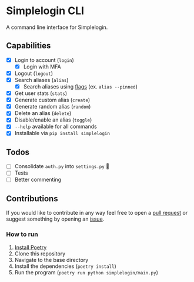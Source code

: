 # Simplelogin CLI

A command line interface for Simplelogin.

## Capabilities

- [x] Login to account (`login`)
  - [x] Login with MFA
- [x] Logout (`logout`)
- [x] Search aliases (`alias`)
  - [x] Search aliases using [flags](https://github.com/simple-login/app/blob/master/docs/api.md#get-apiv2aliases) (ex. `alias --pinned`)
- [x] Get user stats (`stats`)
- [x] Generate custom alias (`create`)
- [x] Generate random alias (`random`)
- [x] Delete an alias (`delete`)
- [x] Disable/enable an alias (`toggle`)
- [x] `--help` available for all commands
- [x] Installable via `pip install simplelogin`

## Todos

- [ ] Consolidate `auth.py` into `settings.py` :construction:
- [ ] Tests
- [ ] Better commenting

## Contributions

If you would like to contribute in any way feel free to open a [pull request](https://github.com/joedemcher/simplelogin-cli/pulls) or suggest something by opening an [issue](https://github.com/joedemcher/simplelogin-cli/issues).

### How to run

1. [Install Poetry](https://python-poetry.org/docs/#installing-with-pipx)
2. Clone this repository
3. Navigate to the base directory
4. Install the dependencies (`poetry install`)
5. Run the program (`poetry run python simplelogin/main.py`)
